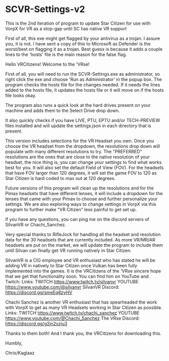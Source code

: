 # SCVR-Settings-v2
This is the 2nd iteration of program to update Star Citizen for use with VorpX for VR as a stop-gap until SC has native VR support

First of all, this exe might get flagged by your antivirus as a trojan. I assure you, it is not.  I have sent a copy of this to Microsoft as Defender is the worst/best on flagging it as a trojan.  Best guess is because it adds a couple lines to the 'hosts' file is the main reason for the false flag. 

Hello VRCitizens! Welcome to the 'VRse!

First of all, you will need to run the SCVR-Settings.exe as administrator, so right click the exe and choose 'Run as Administrator' in the popup box. The program checks the hosts file for the changes needed. If it needs the lines added to the hosts file, it updates the hosts file or it will move on if the hosts file looks okay. 

The program also runs a quick look at the hard drives present on your machine and adds them to the Select Drive drop down. 

It also quickly checks if you have LIVE, PTU, EPTU and/or TECH-PREVIEW files installed and will update the settings.json in each directory that is present.  

This version includes selections for the VR Headset you own. Once you choose the VR headset from the dropdown, the resolutions drop down will populate with many different resolutions to try. The "PREFERRED" resolutions are the ones that are close to the native resolution of your headset, the nice thing is, you can change your settings to find what works best for you. It will also set the default Field of View (FOV).  For the headsets that have FOV larger than 120 degrees, it will set the game FOV to 120 as Star Citizen is hard coded to max out at 120 degrees. 


Future versions of this program will clean up the resolutions and for the Pimax headsets that have different lenses, it will include a dropdown for the lenses that came with your Pimax to choose and further personalize your settings.  We are also exploring ways to change settings in VorpX via this program to further make "VR Citizen" less painful to get set up.  

If you have any questions, you can ping me on the discord servers of SilvanVR  or Chachi_Sanchez. 

Very special thanks to RifleJock for handling all the headset and resolution data for the 30 headsets that are currently included. As more VR/MR/AR headsets are put on the market, we will update the program to include them until Silvan can finally get VR running natively in Star Citizen. 


SilvanVR is a CIG employee and VR enthusiast who has stated he will be adding VR in natively to Star Citizen once Vulkan has been fully implemented into the games. It is the VRCitizens of the 'VRse sincere hope that we get that functionality soon. You can find him on YouTube and Twitch:
Links:
TWITCH  https://www.twitch.tv/silvanvr
YOUTUBE https://www.youtube.com/@silvanvr
SilvanVR Discord: https://discord.gg/smeEq8zyHV

Chachi Sanchez is another VR enthusiast that has spearheaded the work with VorpX to get as many VR Headsets working in Star Citizen as possible. 
Links:
TWITCH  https://www.twitch.tv/chachi_sanchez
YOUTUBE https://www.youtube.com/@Chachi_Sanchez
The VRse Discord: https://discord.gg/g2jn2vzju3   


Thanks to them both!
And I thank you, the VRCitizens for downloading this. 

Humbly, 

Chris/Kaglaaz
